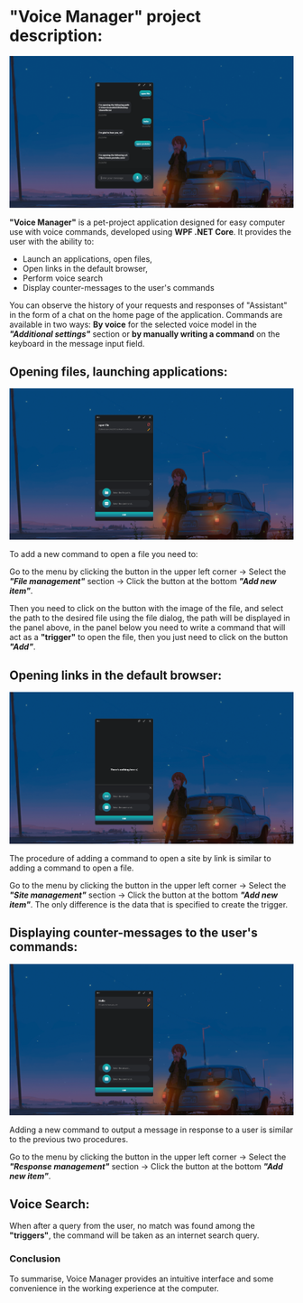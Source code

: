 # "Voice Manager" project description:

![Preview](Images/vm_img1.png)

**"Voice Manager"** is a pet-project application designed for easy computer use with voice commands, developed using **WPF .NET Core**. It provides the user with the ability to:
- Launch an applications, open files, 
- Open links in the default browser,
- Perform voice search
- Display counter-messages to the user's commands

You can observe the history of your requests and responses of "Assistant" in the form of a chat on the home page of the application.
Commands are available in two ways: **By voice** for the selected voice model in the ***"Additional settings"*** section or **by manually writing a command** on the keyboard in the message input field.

## Opening files, launching applications:

![Preview](Images/vm_img2.png)

To add a new command to open a file you need to:

Go to the menu by clicking the button in the upper left corner -> Select the ***"File management"*** section -> Click the button at the bottom ***"Add new item"***.

Then you need to click on the button with the image of the file, and select the path to the desired file using the file dialog, the path will be displayed in the panel above, in the panel below you need to write a command that will act as a **"trigger"** to open the file, then you just need to click on the button ***"Add"***.

## Opening links in the default browser:

![Preview](Images/vm_img3.png)

The procedure of adding a command to open a site by link is similar to adding a command to open a file. 

Go to the menu by clicking the button in the upper left corner -> Select the ***"Site management"*** section -> Click the button at the bottom ***"Add new item"***.
The only difference is the data that is specified to create the trigger.

## Displaying counter-messages to the user's commands:

![Preview](Images/vm_img4.png)

Adding a new command to output a message in response to a user is similar to the previous two procedures.

Go to the menu by clicking the button in the upper left corner -> Select the ***"Response management"*** section -> Click the button at the bottom ***"Add new item"***.

## Voice Search:
When after a query from the user, no match was found among the **"triggers"**, the command will be taken as an internet search query.


### Conclusion
To summarise, Voice Manager provides an intuitive interface and some convenience in the working experience at the computer.